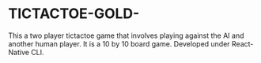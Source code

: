 # TICTACTOE-GOLD-
This a two player tictactoe game that involves playing against the AI and another human player. It is a 10 by 10 board game.
Developed under React-Native CLI.
